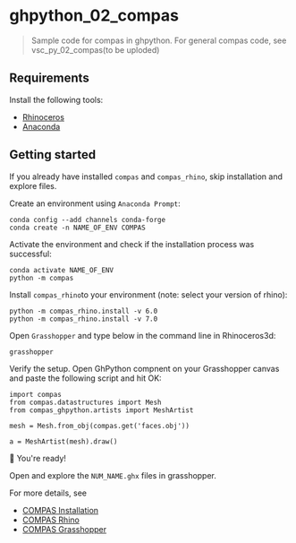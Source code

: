 # ghpython_02_compas

> Sample code for compas in ghpython.
> For general compas code, see vsc_py_02_compas(to be uploded)

## Requirements

Install the following tools:

- [Rhinoceros](https://www.rhino3d.com/)
- [Anaconda](https://www.anaconda.com/products/individual)

## Getting started

If you already have installed `compas` and `compas_rhino`, skip installation and explore files.

Create an environment using `Anaconda Prompt`:

    conda config --add channels conda-forge
    conda create -n NAME_OF_ENV COMPAS

Activate the environment and check if the installation process was successful:

    conda activate NAME_OF_ENV
    python -m compas

Install `compas_rhino`to your environment (note: select your version of rhino):

    python -m compas_rhino.install -v 6.0
    python -m compas_rhino.install -v 7.0

Open `Grasshopper` and type below in the command line in Rhinoceros3d:

    grasshopper

Verify the setup.
Open GhPython compnent on your Grasshopper canvas and paste the following script and hit OK:

    import compas
    from compas.datastructures import Mesh
    from compas_ghpython.artists import MeshArtist

    mesh = Mesh.from_obj(compas.get('faces.obj'))

    a = MeshArtist(mesh).draw()


🚀 You're ready! 

Open and explore the `NUM_NAME.ghx` files in grasshopper.


For more details, see

- [COMPAS Installation](https://compas.dev/compas/latest/installation.html)
- [COMPAS Rhino](https://compas.dev/compas/latest/gettingstarted/rhino.html)
- [COMPAS Grasshopper](https://compas.dev/compas/latest/gettingstarted/grasshopper.html)
